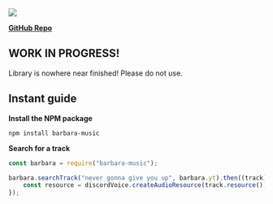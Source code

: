 <img src="media://Banner.png">

<b> [GitHub Repo](https://github.com/Avoxel284/barbara)</b>

## WORK IN PROGRESS!

Library is nowhere near finished! Please do not use.

## Instant guide

**Install the NPM package**

```
npm install barbara-music
```

**Search for a track**

```js
const barbara = require("barbara-music");

barbara.searchTrack("never gonna give you up", barbara.yt).then((track) => {
	const resource = discordVoice.createAudioResource(track.resource());
});
```
